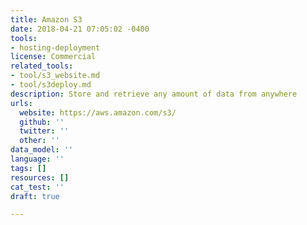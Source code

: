 ```yaml
---
title: Amazon S3
date: 2018-04-21 07:05:02 -0400
tools:
- hosting-deployment
license: Commercial
related_tools:
- tool/s3_website.md
- tool/s3deploy.md
description: Store and retrieve any amount of data from anywhere
urls:
  website: https://aws.amazon.com/s3/
  github: ''
  twitter: ''
  other: ''
data_model: ''
language: ''
tags: []
resources: []
cat_test: ''
draft: true

---
```


